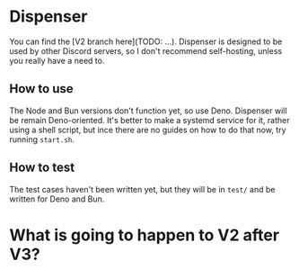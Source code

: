# Dispenser

You can find the \[V2 branch here](TODO: ...). Dispenser is designed to be used by other Discord servers, so I don't recommend self-hosting, unless you really have a need to.

## How to use

The Node and Bun versions don't function yet, so use Deno. Dispenser will be remain Deno-oriented. It's better to make a systemd service for it, rather using a shell script, but ince there are no guides on how to do that now, try running `start.sh`.

## How to test

The test cases haven't been written yet, but they will be in `test/` and be written for Deno and Bun.

# What is going to happen to V2 after V3?
